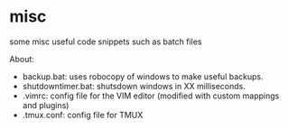 # misc
some misc useful code snippets such as batch files

About:
* backup.bat: uses robocopy of windows to make useful backups.
* shutdowntimer.bat: shutsdown windows in XX milliseconds.
* .vimrc: config file for the VIM editor (modified with custom mappings and plugins)
* .tmux.conf: config file for TMUX 
